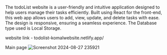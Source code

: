 The todoList website is a user-friendly and intuitive application designed to help users manage their tasks efficiently. Built using React for the front-end, this web app allows users to add, view, update, and delete tasks with ease. The design is responsive, ensuring a seamless experience. The Database type used is Local Storage.

website link - todolist-komalwebsite.netlify.app/

Main page
![Screenshot 2024-08-27 235921](https://github.com/user-attachments/assets/e87d68ac-4c67-4be1-8ac6-dd50f8722951)


